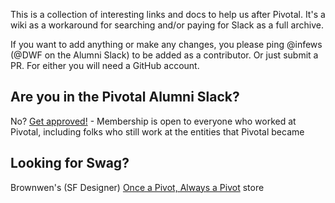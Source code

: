 This is a collection of interesting links and docs to help us after Pivotal. It's a wiki as a workaround for searching and/or paying for Slack as a full archive.

If you want to add anything or make any changes, you please ping @infews (@DWF on the Alumni Slack) to be added as a contributor. Or just submit a PR. For either you will need a GitHub account.

## Are you in the Pivotal Alumni Slack?

No? [Get approved!](https://pivotal.fun) - Membership is open to everyone who worked at Pivotal, including folks who still work at the entities that Pivotal became

## Looking for Swag?

Brownwen's (SF Designer) [Once a Pivot, Always a Pivot](https://always-a-pivot.creator-spring.com/) store
